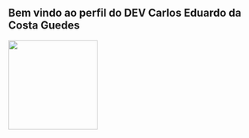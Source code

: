 ## Bem vindo ao perfil do DEV Carlos Eduardo da Costa Guedes

<div>
  <a href="http://github.com/CarlosEGuedes">
  <img height="180cm"src="http://github-readme-stats.vercel.app/api?username=CarlosEGuedes&show_icons=true&theme=tokyonigh&include_all_comits=true&count_private=true"/>
  
</div>
